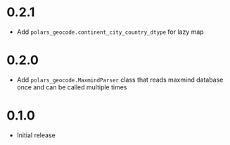 # 0.2.1

* Add `polars_geocode.continent_city_country_dtype` for lazy map

# 0.2.0

* Add `polars_geocode.MaxmindParser` class that reads maxmind database once and
  can be called multiple times

# 0.1.0

* Initial release